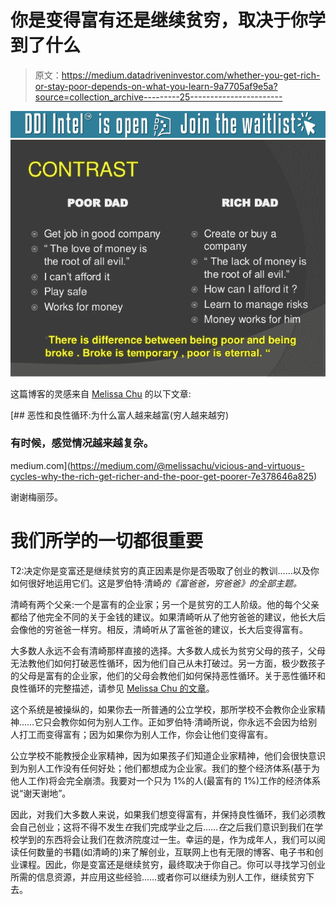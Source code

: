 # 你是变得富有还是继续贫穷，取决于你学到了什么

> 原文：<https://medium.datadriveninvestor.com/whether-you-get-rich-or-stay-poor-depends-on-what-you-learn-9a7705af9e5a?source=collection_archive---------25----------------------->

[![](img/28c6cc3aff9c2848e20d829253f589b7.png)](http://www.track.datadriveninvestor.com/DDIBeta11-22)![](img/c26127960d6c9048950aa4daf08ba432.png)

这篇博客的灵感来自 [Melissa Chu](https://medium.com/@melissachu) 的以下文章:

[](https://medium.com/@melissachu/vicious-and-virtuous-cycles-why-the-rich-get-richer-and-the-poor-get-poorer-7e378646a825) [## 恶性和良性循环:为什么富人越来越富(穷人越来越穷)

### 有时候，感觉情况越来越复杂。

medium.com](https://medium.com/@melissachu/vicious-and-virtuous-cycles-why-the-rich-get-richer-and-the-poor-get-poorer-7e378646a825) 

谢谢梅丽莎。

# 我们所学的一切都很重要

T2:决定你是变富还是继续贫穷的真正因素是你是否吸取了创业的教训……以及你如何很好地运用它们。这是罗伯特·清崎*的《富爸爸，穷爸爸》的全部主题。*

清崎有两个父亲:一个是富有的企业家；另一个是贫穷的工人阶级。他的每个父亲都给了他完全不同的关于金钱的建议。如果清崎听从了他穷爸爸的建议，他长大后会像他的穷爸爸一样穷。相反，清崎听从了富爸爸的建议，长大后变得富有。

大多数人永远不会有清崎那样直接的选择。大多数人成长为贫穷父母的孩子，父母无法教他们如何打破恶性循环，因为他们自己从未打破过。另一方面，极少数孩子的父母是富有的企业家，他们的父母会教他们如何保持恶性循环。关于恶性循环和良性循环的完整描述，请参见 [Melissa Chu 的文章](https://medium.com/@melissachu/vicious-and-virtuous-cycles-why-the-rich-get-richer-and-the-poor-get-poorer-7e378646a825)。

这个系统是被操纵的，如果你去一所普通的公立学校，那所学校不会教你企业家精神……它只会教你如何为别人工作。正如罗伯特·清崎所说，你永远不会因为给别人打工而变得富有；因为如果你为别人工作，你会让他们变得富有。

公立学校不能教授企业家精神，因为如果孩子们知道企业家精神，他们会很快意识到为别人工作没有任何好处；他们都想成为企业家。我们的整个经济体系(基于为他人工作)将会完全崩溃。我要对一个只为 1%的人(最富有的 1%)工作的经济体系说“谢天谢地”。

因此，对我们大多数人来说，如果我们想变得富有，并保持良性循环，我们必须教会自己创业；这将不得不发生*在*我们完成学业之后……*在*之后我们意识到我们在学校学到的东西将会让我们在救济院度过一生。幸运的是，作为成年人，我们可以阅读任何数量的书籍(如清崎的)来了解创业，互联网上也有无限的博客、电子书和创业课程。因此，你是变富还是继续贫穷，最终取决于你自己。你可以寻找学习创业所需的信息资源，并应用这些经验……或者你可以继续为别人工作，继续贫穷下去。